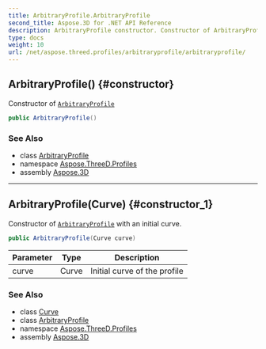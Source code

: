 ```yaml
---
title: ArbitraryProfile.ArbitraryProfile
second_title: Aspose.3D for .NET API Reference
description: ArbitraryProfile constructor. Constructor of ArbitraryProfile
type: docs
weight: 10
url: /net/aspose.threed.profiles/arbitraryprofile/arbitraryprofile/
---
```

## ArbitraryProfile() {#constructor}

Constructor of [`ArbitraryProfile`](../)

```csharp
public ArbitraryProfile()
```

### See Also

* class [ArbitraryProfile](../)
* namespace [Aspose.ThreeD.Profiles](../../../aspose.threed.profiles/)
* assembly [Aspose.3D](../../../)

---

## ArbitraryProfile(Curve) {#constructor_1}

Constructor of [`ArbitraryProfile`](../) with an initial curve.

```csharp
public ArbitraryProfile(Curve curve)
```

| Parameter | Type | Description |
| --- | --- | --- |
| curve | Curve | Initial curve of the profile |

### See Also

* class [Curve](../../../aspose.threed.entities/curve/)
* class [ArbitraryProfile](../)
* namespace [Aspose.ThreeD.Profiles](../../../aspose.threed.profiles/)
* assembly [Aspose.3D](../../../)



